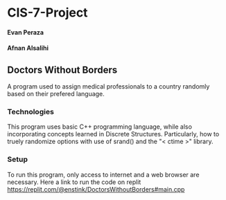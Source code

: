 # CIS-7-Project
#### Evan Peraza
#### Afnan Alsalihi
## Doctors Without Borders
A program used to assign medical professionals to a country randomly based on their prefered language.
### Technologies
This program uses basic C++ programming language, while also incorporating concepts learned in Discrete Structures. Particularly, how to truely randomize options with use of srand() and the "< ctime >" library. 
### Setup
To run this program, only access to internet and a web browser are necessary. Here a link to run the code on replit https://replit.com/@enstink/DoctorsWithoutBorders#main.cpp
